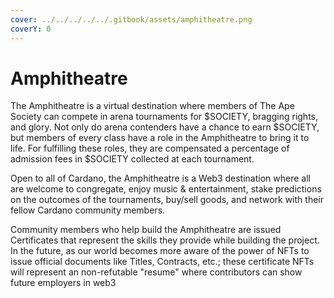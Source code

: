 ```yaml
---
cover: ../../../../../.gitbook/assets/amphitheatre.png
coverY: 0
---
```


# Amphitheatre

The Amphitheatre is a virtual destination where members of The Ape Society can compete in arena tournaments for $SOCIETY, bragging rights, and glory. Not only do arena contenders have a chance to earn $SOCIETY, but members of every class have a role in the Amphitheatre to bring it to life. For fulfilling these roles, they are compensated a percentage of admission fees in $SOCIETY collected at each tournament.

Open to all of Cardano, the Amphitheatre is a Web3 destination where all are welcome to congregate, enjoy music & entertainment, stake predictions on the outcomes of the tournaments, buy/sell goods, and network with their fellow Cardano community members.

Community members who help build the Amphitheatre are issued Certificates that represent the skills they provide while building the project. In the future, as our world becomes more aware of the power of NFTs to issue official documents like Titles, Contracts, etc.; these certificate NFTs will represent an non-refutable "resume" where contributors can show future employers in web3
